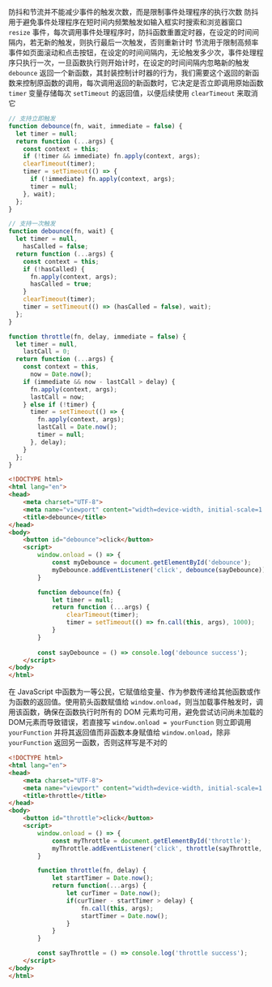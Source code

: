 防抖和节流并不能减少事件的触发次数，而是限制事件处理程序的执行次数
防抖用于避免事件处理程序在短时间内频繁触发如输入框实时搜索和浏览器窗口 `resize` 事件，每次调用事件处理程序时，防抖函数重置定时器，在设定的时间间隔内，若无新的触发，则执行最后一次触发，否则重新计时
节流用于限制高频率事件如页面滚动和点击按钮，在设定的时间间隔内，无论触发多少次，事件处理程序只执行一次，一旦函数执行则开始计时，在设定的时间间隔内忽略新的触发
`debounce` 返回一个新函数，其封装控制计时器的行为，我们需要这个返回的新函数来控制原函数的调用，每次调用返回的新函数时，它决定是否立即调用原始函数
`timer` 变量存储每次 `setTimeout` 的返回值，以便后续使用 `clearTimeout` 来取消它

```js
// 支持立即触发
function debounce(fn, wait, immediate = false) {
  let timer = null;
  return function (...args) {
    const context = this;
    if (!timer && immediate) fn.apply(context, args);
    clearTimeout(timer);
    timer = setTimeout(() => {
      if (!immediate) fn.apply(context, args);
      timer = null;
    }, wait);
  };
}

// 支持一次触发
function debounce(fn, wait) {
  let timer = null,
    hasCalled = false;
  return function (...args) {
    const context = this;
    if (!hasCalled) {
      fn.apply(context, args);
      hasCalled = true;
    }
    clearTimeout(timer);
    timer = setTimeout(() => (hasCalled = false), wait);
  };
}

function throttle(fn, delay, immediate = false) {
  let timer = null,
    lastCall = 0;
  return function (...args) {
    const context = this,
      now = Date.now();
    if (immediate && now - lastCall > delay) {
      fn.apply(context, args);
      lastCall = now;
    } else if (!timer) {
      timer = setTimeout(() => {
        fn.apply(context, args);
        lastCall = Date.now();
        timer = null;
      }, delay);
    }
  };
}
```

```HTML
<!DOCTYPE html>
<html lang="en">
<head>
    <meta charset="UTF-8">
    <meta name="viewport" content="width=device-width, initial-scale=1.0">
    <title>debounce</title>
</head>
<body>
    <button id="debounce">click</button>
    <script>
        window.onload = () => {
            const myDebounce = document.getElementById('debounce');
            myDebounce.addEventListener('click', debounce(sayDebounce));
        }

        function debounce(fn) {
            let timer = null;
            return function (...args) {
                clearTimeout(timer);
                timer = setTimeout(() => fn.call(this, args), 1000);
            }
        }
  
        const sayDebounce = () => console.log('debounce success');
    </script>
</body>
</html>
```

在 JavaScript 中函数为一等公民，它赋值给变量、作为参数传递给其他函数或作为函数的返回值。使用箭头函数赋值给 `window.onload`，则当加载事件触发时，调用该函数，确保在函数执行时所有的 DOM 元素均可用，避免尝试访问尚未加载的DOM元素而导致错误，若直接写  `window.onload = yourFunction` 则立即调用 `yourFunction` 并将其返回值而非函数本身赋值给 `window.onload`，除非 `yourFunction` 返回另一函数，否则这样写是不对的

```HTML
<!DOCTYPE html>
<html lang="en">
<head>
    <meta charset="UTF-8">
    <meta name="viewport" content="width=device-width, initial-scale=1.0">
    <title>throttle</title>
</head>
<body>
    <button id="throttle">click</button>
    <script>
        window.onload = () => {
            const myThrottle = document.getElementById('throttle');
            myThrottle.addEventListener('click', throttle(sayThrottle, 1000));
        }

        function throttle(fn, delay) {
            let startTimer = Date.now();
            return function(...args) {
                let curTimer = Date.now();
                if(curTimer - startTimer > delay) {
                    fn.call(this, args);
                    startTimer = Date.now();
                }
            }
        }

        const sayThrottle = () => console.log('throttle success');
    </script>
</body>
</html>
```

